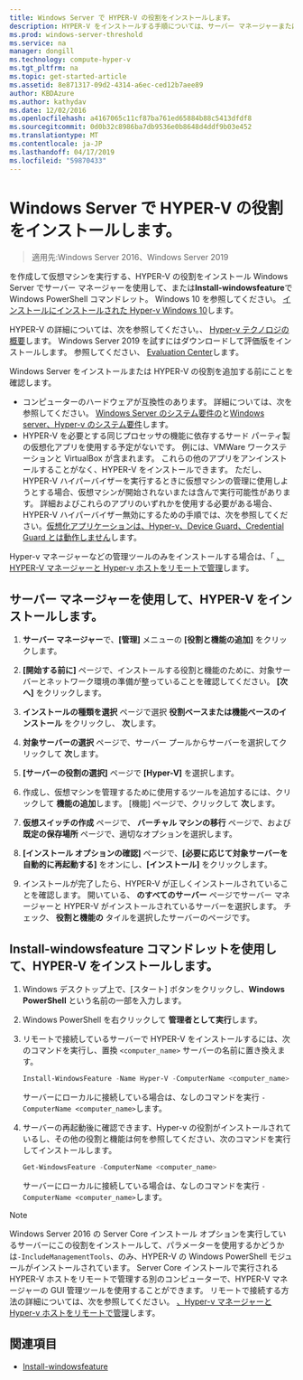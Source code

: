 ```yaml
---
title: Windows Server で HYPER-V の役割をインストールします。
description: HYPER-V をインストールする手順については、サーバー マネージャーまたは Windows PowerShell を使用します。
ms.prod: windows-server-threshold
ms.service: na
manager: dongill
ms.technology: compute-hyper-v
ms.tgt_pltfrm: na
ms.topic: get-started-article
ms.assetid: 8e871317-09d2-4314-a6ec-ced12b7aee89
author: KBDAzure
ms.author: kathydav
ms.date: 12/02/2016
ms.openlocfilehash: a4167065c11cf87ba761ed65884b88c5413dfdf8
ms.sourcegitcommit: 0d0b32c8986ba7db9536e0b8648d4ddf9b03e452
ms.translationtype: MT
ms.contentlocale: ja-JP
ms.lasthandoff: 04/17/2019
ms.locfileid: "59870433"
---
```

# <a name="install-the-hyper-v-role-on-windows-server"></a>Windows Server で HYPER-V の役割をインストールします。

>適用先:Windows Server 2016、Windows Server 2019
  
を作成して仮想マシンを実行する、HYPER-V の役割をインストール Windows Server でサーバー マネージャーを使用して、または**Install-windowsfeature**で Windows PowerShell コマンドレット。 Windows 10 を参照してください。 [インストールにインストールされた Hyper-v Windows 10](https://docs.microsoft.com/virtualization/hyper-v-on-windows/quick-start/enable-hyper-v)します。

HYPER-V の詳細については、次を参照してください。、 [Hyper-v テクノロジの概要](..\Hyper-V-Technology-Overview.md)します。 Windows Server 2019 を試すにはダウンロードして評価版をインストールします。 参照してください、 [Evaluation Center](https://www.microsoft.com/evalcenter/evaluate-windows-server-2019)します。

Windows Server をインストールまたは HYPER-V の役割を追加する前にことを確認します。
- コンピューターのハードウェアが互換性のあります。 詳細については、次を参照してください。 [Windows Server のシステム要件の](../../../get-started/System-Requirements.md)と[Windows server、Hyper-v のシステム要件](../System-requirements-for-Hyper-V-on-Windows.md)します。
- HYPER-V を必要とする同じプロセッサの機能に依存するサード パーティ製の仮想化アプリを使用する予定がないです。 例には、VMWare ワークステーションと VirtualBox が含まれます。 これらの他のアプリをアンインストールすることがなく、HYPER-V をインストールできます。 ただし、HYPER-V ハイパーバイザーを実行するときに仮想マシンの管理に使用しようとする場合、仮想マシンが開始されないまたは含んで実行可能性があります。 詳細およびこれらのアプリのいずれかを使用する必要がある場合、HYPER-V ハイパーバイザー無効にするための手順では、次を参照してください。[仮想化アプリケーションは、Hyper-v、Device Guard、Credential Guard とは動作しません](https://support.microsoft.com/help/3204980/virtualization-applications-do-not-work-together-with-hyper-v-device-g)します。

Hyper-v マネージャーなどの管理ツールのみをインストールする場合は、「 [、HYPER-V マネージャーと Hyper-v ホストをリモートで管理](..\Manage\Remotely-manage-Hyper-V-hosts.md)します。
  
## <a name="BKMK_SERV"></a>サーバー マネージャーを使用して、HYPER-V をインストールします。  
  
1. **サーバー マネージャー**で、**[管理]** メニューの **[役割と機能の追加]** をクリックします。  
  
2. **[開始する前に]** ページで、インストールする役割と機能のために、対象サーバーとネットワーク環境の準備が整っていることを確認してください。 **[次へ]** をクリックします。  
  
3. **インストールの種類を選択**  ページで選択 **役割ベースまたは機能ベースのインストール**  をクリックし、 **次**します。  
  
4. **対象サーバーの選択**  ページで、サーバー プールからサーバーを選択してクリックして **次**します。  
  
5. **[サーバーの役割の選択]** ページで **[Hyper-V]** を選択します。  
  
6. 作成し、仮想マシンを管理するために使用するツールを追加するには、クリックして **機能の追加**します。 [機能] ページで、クリックして **次**します。  
  
7. **仮想スイッチの作成**  ページで、 **バーチャル マシンの移行**  ページで、および **既定の保存場所**  ページで、適切なオプションを選択します。  
  
8. **[インストール オプションの確認]** ページで、**[必要に応じて対象サーバーを自動的に再起動する]** をオンにし、**[インストール]** をクリックします。  
  
9. インストールが完了したら、HYPER-V が正しくインストールされていることを確認します。 開いている、 **のすべてのサーバー**  ページでサーバー マネージャーと HYPER-V がインストールされているサーバーを選択します。 チェック、 **役割と機能の** タイルを選択したサーバーのページです。  
  
## <a name="BKMK_PWRSH"></a>Install-windowsfeature コマンドレットを使用して、HYPER-V をインストールします。  
  
1. Windows デスクトップ上で、[スタート] ボタンをクリックし、**Windows PowerShell** という名前の一部を入力します。  
  
2. Windows PowerShell を右クリックして **管理者として実行**します。  
  
3. リモートで接続しているサーバーで HYPER-V をインストールするには、次のコマンドを実行し、置換 `<computer_name>` サーバーの名前に置き換えます。  
  
    ```powershell
    Install-WindowsFeature -Name Hyper-V -ComputerName <computer_name> -IncludeManagementTools -Restart  
    ```  
  
    サーバーにローカルに接続している場合は、なしのコマンドを実行 `-ComputerName <computer_name>`します。  
  
4. サーバーの再起動後に確認できます、Hyper-v の役割がインストールされているし、その他の役割と機能は何を参照してください、次のコマンドを実行してインストールします。  
  
    ```powershell
    Get-WindowsFeature -ComputerName <computer_name>  
    ```  
  
    サーバーにローカルに接続している場合は、なしのコマンドを実行 `-ComputerName <computer_name>`します。  
  
> [!NOTE]  
> Windows Server 2016 の Server Core インストール オプションを実行しているサーバーにこの役割をインストールして、パラメーターを使用するかどうかは`-IncludeManagementTools`、のみ、HYPER-V の Windows PowerShell モジュールがインストールされています。 Server Core インストールで実行される HYPER-V ホストをリモートで管理する別のコンピューターで、HYPER-V マネージャーの GUI 管理ツールを使用することができます。 リモートで接続する方法の詳細については、次を参照してください。 [、Hyper-v マネージャーと Hyper-v ホストをリモートで管理](..\Manage\Remotely-manage-Hyper-V-hosts.md)します。  
  
## <a name="see-also"></a>関連項目  
  
- [Install-windowsfeature](https://docs.microsoft.com/powershell/module/Microsoft.Windows.ServerManager.Migration/Install-WindowsFeature)  
